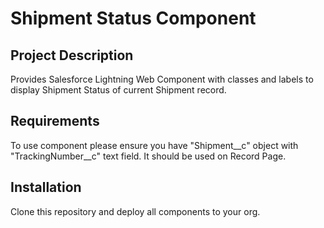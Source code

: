 # Shipment Status Component

## Project Description
Provides Salesforce Lightning Web Component with classes and labels to display Shipment Status of current Shipment record.

## Requirements
To use component please ensure you have "Shipment__c" object with "TrackingNumber__c" text field.
It should be used on Record Page.

## Installation
Clone this repository and deploy all components to your org.
